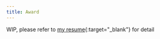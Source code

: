 ```yaml
---
title: Award
---
```


WIP, please refer to [my resume]{:target="_blank"} for detail

[my resume]: https://drive.google.com/file/d/1-I1r6QAQClcDq_r-C6gFR275TXLAvfyM/view?usp=sharing
